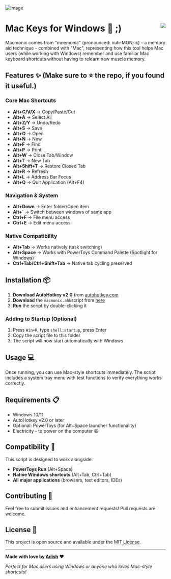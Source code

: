 ![image](https://github.com/user-attachments/assets/f08f298f-ef15-4ea3-9cbc-c6bec90bb45d)

# Mac Keys for Windows 🍎 ;) <span style="float: right;">![](https://api.visitorbadge.io/api/VisitorHit?user=Adish08&repo=Macmonic&countColor=%23228B22)</span>
Macmonic comes from "mnemonic" (pronounced: nuh-MON-ik) - a memory aid technique - combined with "Mac", representing how this tool helps Mac users (while working with Windows) remember and use familiar Mac keyboard shortcuts without having to relearn new muscle memory.

## Features ✨ (Make sure to ⭐ the repo, if you found it useful.)

### Core Mac Shortcuts
- **Alt+C/V/X** → Copy/Paste/Cut
- **Alt+A** → Select All
- **Alt+Z/Y** → Undo/Redo
- **Alt+S** → Save
- **Alt+O** → Open
- **Alt+N** → New
- **Alt+F** → Find
- **Alt+P** → Print
- **Alt+W** → Close Tab/Window
- **Alt+T** → New Tab
- **Alt+Shift+T** → Restore Closed Tab
- **Alt+R** → Refresh
- **Alt+L** → Address Bar Focus
- **Alt+Q** → Quit Application (Alt+F4)

### Navigation & System
- **Alt+Down** → Enter folder/Open item
- **Alt+`** → Switch between windows of same app
- **Ctrl+F** → File menu access
- **Ctrl+E** → Edit menu access

### Native Compatibility
- **Alt+Tab** → Works natively (task switching)
- **Alt+Space** → Works with PowerToys Command Palette (Spotlight for Windows)
- **Ctrl+Tab/Ctrl+Shift+Tab** → Native tab cycling preserved

## Installation 📦

1. **Download AutoHotkey v2.0** from [autohotkey.com](https://www.autohotkey.com/)
2. **Download** the `macmonic.ahk`script from [here](https://github.com/Adish08/Macmonic/blob/main/macmonic.ahk)
3. **Run** the script by double-clicking it

### Adding to Startup (Optional)
1. Press `Win+R`, type `shell:startup`, press Enter
2. Copy the script file to this folder
3. The script will now start automatically with Windows

## Usage 💻

Once running, you can use Mac-style shortcuts immediately. The script includes a system tray menu with test functions to verify everything works correctly.

## Requirements 📋

- Windows 10/11
- AutoHotkey v2.0 or later
- Optional: PowerToys (for Alt+Space launcher functionality)
- Electricity - to power on the computer 😆

## Compatibility 🔧

This script is designed to work alongside:
- **PowerToys Run** (Alt+Space)
- **Native Windows shortcuts** (Alt+Tab, Ctrl+Tab)
- **All major applications** (browsers, text editors, IDEs)

## Contributing 🤝

Feel free to submit issues and enhancement requests! Pull requests are welcome.

## License 📄

This project is open source and available under the [MIT License](LICENSE).

---

**Made with love by [Adish](https://t.me/CodeCauldron)** ❤️

*Perfect for Mac users using Windows or anyone who loves Mac-style shortcuts!* 

